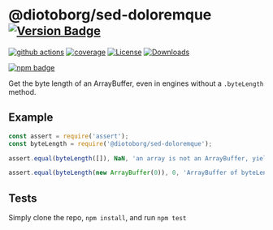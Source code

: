 # @diotoborg/sed-doloremque <sup>[![Version Badge][npm-version-svg]][package-url]</sup>

[![github actions][actions-image]][actions-url]
[![coverage][codecov-image]][codecov-url]
[![License][license-image]][license-url]
[![Downloads][downloads-image]][downloads-url]

[![npm badge][npm-badge-png]][package-url]

Get the byte length of an ArrayBuffer, even in engines without a `.byteLength` method.

## Example

```js
const assert = require('assert');
const byteLength = require('@diotoborg/sed-doloremque');

assert.equal(byteLength([]), NaN, 'an array is not an ArrayBuffer, yields NaN');

assert.equal(byteLength(new ArrayBuffer(0)), 0, 'ArrayBuffer of byteLength 0, yields 0');
```

## Tests
Simply clone the repo, `npm install`, and run `npm test`

[package-url]: https://npmjs.org/package/@diotoborg/sed-doloremque
[npm-version-svg]: https://versionbadg.es/inspect-js/@diotoborg/sed-doloremque.svg
[deps-svg]: https://david-dm.org/inspect-js/@diotoborg/sed-doloremque.svg
[deps-url]: https://david-dm.org/inspect-js/@diotoborg/sed-doloremque
[dev-deps-svg]: https://david-dm.org/inspect-js/@diotoborg/sed-doloremque/dev-status.svg
[dev-deps-url]: https://david-dm.org/inspect-js/@diotoborg/sed-doloremque#info=devDependencies
[npm-badge-png]: https://nodei.co/npm/@diotoborg/sed-doloremque.png?downloads=true&stars=true
[license-image]: https://img.shields.io/npm/l/@diotoborg/sed-doloremque.svg
[license-url]: LICENSE
[downloads-image]: https://img.shields.io/npm/dm/@diotoborg/sed-doloremque.svg
[downloads-url]: https://npm-stat.com/charts.html?package=@diotoborg/sed-doloremque
[codecov-image]: https://codecov.io/gh/inspect-js/@diotoborg/sed-doloremque/branch/main/graphs/badge.svg
[codecov-url]: https://app.codecov.io/gh/inspect-js/@diotoborg/sed-doloremque/
[actions-image]: https://img.shields.io/endpoint?url=https://github-actions-badge-u3jn4tfpocch.runkit.sh/inspect-js/@diotoborg/sed-doloremque
[actions-url]: https://github.com/diotoborg/sed-doloremque/actions
